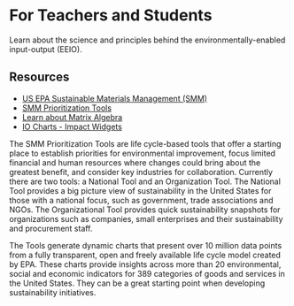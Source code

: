 # For&nbsp;Teachers&nbsp;and&nbsp;Students

Learn about the science and principles behind the environmentally-enabled input-output (EEIO).

## Resources
- <a href="http://epa.gov/smm" target="_parent">US EPA Sustainable Materials Management (SMM)</a>  
- [SMM Prioritization Tools](https://www.epa.gov/smm/sustainable-materials-management-prioritization-tools)
- [Learn about Matrix Algebra](/io/about/matrix/)  
- [IO Charts - Impact Widgets](/io/charts/)  


The SMM Prioritization Tools are life cycle-based tools that offer a starting place to establish priorities for environmental improvement, focus limited financial and human resources where changes could bring about the greatest benefit, and consider key industries for collaboration. Currently there are two tools: a National Tool and an Organization Tool. The National Tool provides a big picture view of sustainability in the United States for those with a national focus, such as government, trade associations and NGOs. The Organizational Tool provides quick sustainability snapshots for organizations such as companies, small enterprises and their sustainability and procurement staff.  

The Tools generate dynamic charts that present over 10 million data points from a fully transparent, open and freely available life cycle model created by EPA. These charts provide insights across more than 20 environmental, social and economic indicators for 389 categories of goods and services in the United States. They can be a great starting point when developing sustainability initiatives.
<br><br>